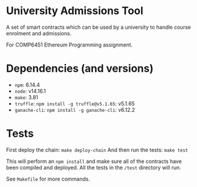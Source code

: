 # University Admissions Tool

A set of smart contracts which can be used by a university to handle course enrolment and admissions. 

For COMP6451 Ethereum Programming assignment.

# Dependencies (and versions)
 - `npm`: 6.14.4
 - `node`: v14.16.1
 - `make`: 3.81
 - `truffle`: `npm install -g truffle@v5.1.65`: v5.1.65
 - `ganache-cli`: `npm install -g ganache-cli`: v6.12.2

# Tests

First deploy the chain: `make deploy-chain`
And then run the tests: `make test`

This will perform an `npm install` and make sure all of the contracts have been compiled and deployed. All the tests in the `/test` directory will run.

See `Makefile` for more commands.

